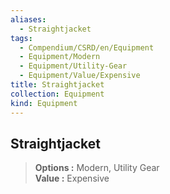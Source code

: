 ```yaml
---
aliases:
  - Straightjacket
tags:
  - Compendium/CSRD/en/Equipment
  - Equipment/Modern
  - Equipment/Utility-Gear
  - Equipment/Value/Expensive
title: Straightjacket
collection: Equipment
kind: Equipment
---
```

## Straightjacket  
  
>  
> **Options :** Modern, Utility Gear  
> **Value :** Expensive